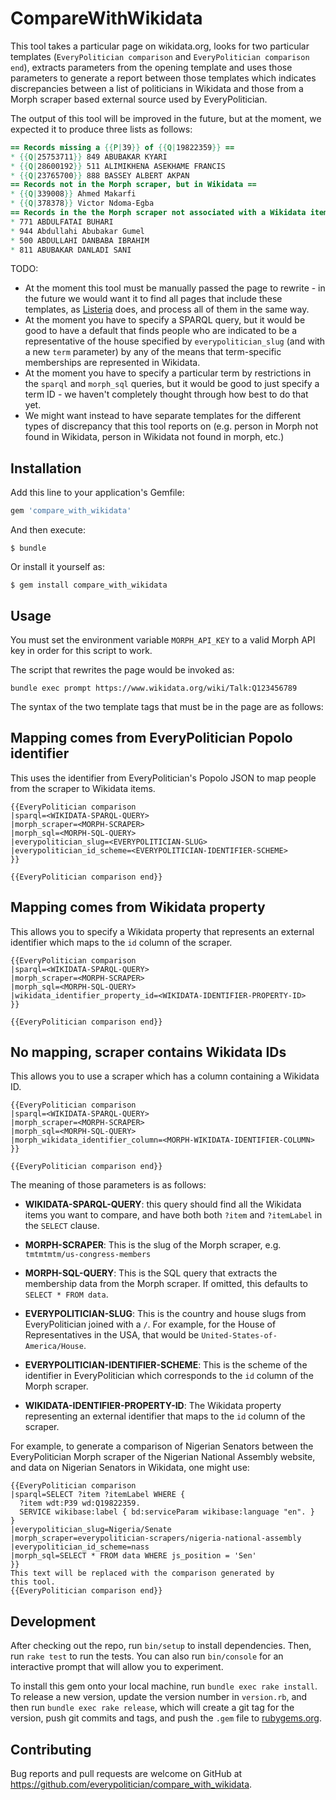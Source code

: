 # CompareWithWikidata

This tool takes a particular page on wikidata.org, looks for two
particular templates (`EveryPolitician comparison` and
`EveryPolitician comparison end`), extracts parameters from the
opening template and uses those parameters to generate a report
between those templates which indicates discrepancies between a
list of politicians in Wikidata and those from a Morph scraper
based external source used by EveryPolitician.

The output of this tool will be improved in the future, but at
the moment, we expected it to produce three lists as follows:

```mediawiki
== Records missing a {{P|39}} of {{Q|19822359}} ==
* {{Q|25753711}} 849 ABUBAKAR KYARI
* {{Q|28600192}} 511 ALIMIKHENA ASEKHAME FRANCIS
* {{Q|23765700}} 888 BASSEY ALBERT AKPAN
== Records not in the Morph scraper, but in Wikidata ==
* {{Q|339008}} Ahmed Makarfi
* {{Q|378378}} Victor Ndoma-Egba
== Records in the the Morph scraper not associated with a Wikidata item ==
* 771 ABDULFATAI BUHARI
* 944 Abdullahi Abubakar Gumel
* 500 ABDULLAHI DANBABA IBRAHIM
* 811 ABUBAKAR DANLADI SANI
```

TODO:

* At the moment this tool must be manually passed the page to
  rewrite - in the future we would want it to find all pages
  that include these templates, as
  [Listeria](https://tools.wmflabs.org/listeria/) does, and
  process all of them in the same way.
* At the moment you have to specify a SPARQL query, but it would
  be good to have a default that finds people who are indicated
  to be a representative of the house specified by
  `everypolitician_slug` (and with a new `term` parameter) by
  any of the means that term-specific memberships are
  represented in Wikidata.
* At the moment you have to specify a particular term by
  restrictions in the `sparql` and `morph_sql` queries, but it
  would be good to just specify a term ID - we haven't
  completely thought through how best to do that yet.
* We might want instead to have separate templates for the
  different types of discrepancy that this tool reports on
  (e.g. person in Morph not found in Wikidata, person in
  Wikidata not found in morph, etc.)

## Installation

Add this line to your application's Gemfile:

```ruby
gem 'compare_with_wikidata'
```

And then execute:

    $ bundle

Or install it yourself as:

    $ gem install compare_with_wikidata

## Usage

You must set the environment variable `MORPH_API_KEY` to a valid
Morph API key in order for this script to work.

The script that rewrites the page would be invoked as:

    bundle exec prompt https://www.wikidata.org/wiki/Talk:Q123456789

The syntax of the two template tags that must be in the page are
as follows:

## Mapping comes from EveryPolitician Popolo identifier

This uses the identifier from EveryPolitician's Popolo JSON to map people
from the scraper to Wikidata items.

    {{EveryPolitician comparison
    |sparql=<WIKIDATA-SPARQL-QUERY>
    |morph_scraper=<MORPH-SCRAPER>
    |morph_sql=<MORPH-SQL-QUERY>
    |everypolitician_slug=<EVERYPOLITICIAN-SLUG>
    |everypolitician_id_scheme=<EVERYPOLITICIAN-IDENTIFIER-SCHEME>
    }}

    {{EveryPolitician comparison end}}

## Mapping comes from Wikidata property

This allows you to specify a Wikidata property that represents an external
identifier which maps to the `id` column of the scraper.

    {{EveryPolitician comparison
    |sparql=<WIKIDATA-SPARQL-QUERY>
    |morph_scraper=<MORPH-SCRAPER>
    |morph_sql=<MORPH-SQL-QUERY>
    |wikidata_identifier_property_id=<WIKIDATA-IDENTIFIER-PROPERTY-ID>
    }}

    {{EveryPolitician comparison end}}

## No mapping, scraper contains Wikidata IDs

This allows you to use a scraper which has a column containing a Wikidata ID.

    {{EveryPolitician comparison
    |sparql=<WIKIDATA-SPARQL-QUERY>
    |morph_scraper=<MORPH-SCRAPER>
    |morph_sql=<MORPH-SQL-QUERY>
    |morph_wikidata_identifier_column=<MORPH-WIKIDATA-IDENTIFIER-COLUMN>
    }}

    {{EveryPolitician comparison end}}


The meaning of those parameters is as follows:

* **WIKIDATA-SPARQL-QUERY**: this query should find all the
  Wikidata items you want to compare, and have both both `?item`
  and `?itemLabel` in the `SELECT` clause.

* **MORPH-SCRAPER**: This is the slug of the Morph scraper,
  e.g. `tmtmtmtm/us-congress-members`
* **MORPH-SQL-QUERY**: This is the SQL query that extracts the
  membership data from the Morph scraper. If omitted, this
  defaults to `SELECT * FROM data`.

* **EVERYPOLITICIAN-SLUG**: This is the country and house
  slugs from EveryPolitician joined with a `/`. For example, for
  the House of Representatives in the USA, that would be
  `United-States-of-America/House`.
* **EVERYPOLITICIAN-IDENTIFIER-SCHEME**: This is the scheme of
  the identifier in EveryPolitician which corresponds to the
  `id` column of the Morph scraper.

* **WIKIDATA-IDENTIFIER-PROPERTY-ID**: The Wikidata property
  representing an external identifier that maps to the `id`
  column of the scraper.

For example, to generate a comparison of Nigerian Senators
between the EveryPolitician Morph scraper of the Nigerian
National Assembly website, and data on Nigerian Senators in
Wikidata, one might use:

    {{EveryPolitician comparison
    |sparql=SELECT ?item ?itemLabel WHERE {
      ?item wdt:P39 wd:Q19822359.
      SERVICE wikibase:label { bd:serviceParam wikibase:language "en". }
    }
    |everypolitician_slug=Nigeria/Senate
    |morph_scraper=everypolitician-scrapers/nigeria-national-assembly
    |everypolitician_id_scheme=nass
    |morph_sql=SELECT * FROM data WHERE js_position = 'Sen'
    }}
    This text will be replaced with the comparison generated by
    this tool.
    {{EveryPolitician comparison end}}

## Development

After checking out the repo, run `bin/setup` to install dependencies. Then, run `rake test` to run the tests. You can also run `bin/console` for an interactive prompt that will allow you to experiment.

To install this gem onto your local machine, run `bundle exec rake install`. To release a new version, update the version number in `version.rb`, and then run `bundle exec rake release`, which will create a git tag for the version, push git commits and tags, and push the `.gem` file to [rubygems.org](https://rubygems.org).

## Contributing

Bug reports and pull requests are welcome on GitHub at https://github.com/everypolitician/compare_with_wikidata.
